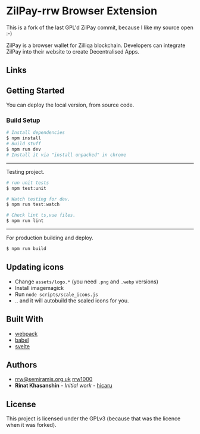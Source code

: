 # ZilPay-rrw Browser Extension

This is a fork of the last GPL'd ZilPay commit, because I like my source open :-)

ZilPay is a browser wallet for Zilliqa blockchain. Developers can integrate ZilPay into their website to create Decentralised Apps.

## Links

## Getting Started
You can deploy the local version, from source code.

### Build Setup


``` bash
# Install dependencies
$ npm install
# Build stuff
$ npm run dev
# Install it via "install unpacked" in chrome
```

---

Testing project.
``` bash
# run unit tests
$ npm test:unit

# Watch testing for dev.
$ npm run test:watch

# Check lint ts,vue files.
$ npm run lint

```

---

For production building and deploy.
``` bash
$ npm run build
```

## Updating icons

 * Change `assets/logo.*` (you need `.png` and `.webp` versions)
 * Install imagemagick
 * Run `node scripts/scale_icons.js`
 * .. and it will autobuild the scaled icons for you.

## Built With

* [webpack](https://github.com/webpack/webpack)
* [babel](https://github.com/babel/babel)
* [svelte](https://github.com/sveltejs/svelte)

## Authors

* rrw@semiramis.org.uk [rrw1000](https://github.com/rrw1000)
* **Rinat Khasanshin** - *Initial work* - [hicaru](https://github.com/hicaru)

## License

This project is licensed under the GPLv3 (because that was the licence when it was forked).


